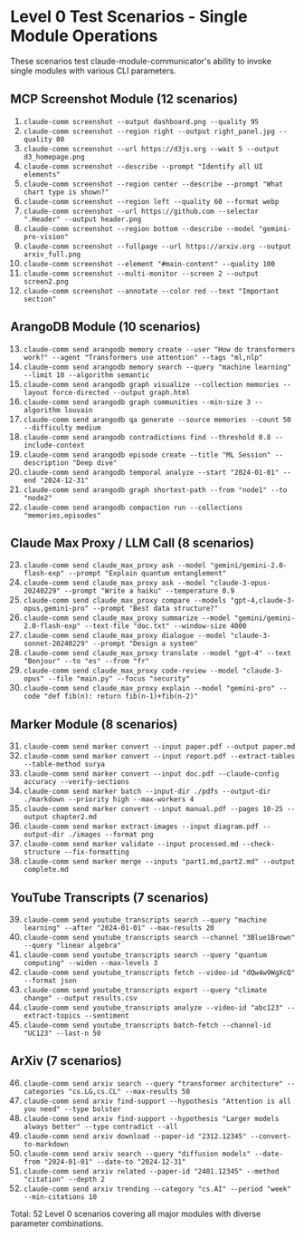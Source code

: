# Level 0 Test Scenarios - Single Module Operations

These scenarios test claude-module-communicator's ability to invoke single modules with various CLI parameters.

## MCP Screenshot Module (12 scenarios)

1. `claude-comm screenshot --output dashboard.png --quality 95`
2. `claude-comm screenshot --region right --output right_panel.jpg --quality 80`
3. `claude-comm screenshot --url https://d3js.org --wait 5 --output d3_homepage.png`
4. `claude-comm screenshot --describe --prompt "Identify all UI elements"`
5. `claude-comm screenshot --region center --describe --prompt "What chart type is shown?"`
6. `claude-comm screenshot --region left --quality 60 --format webp`
7. `claude-comm screenshot --url https://github.com --selector ".Header" --output header.png`
8. `claude-comm screenshot --region bottom --describe --model "gemini-pro-vision"`
9. `claude-comm screenshot --fullpage --url https://arxiv.org --output arxiv_full.png`
10. `claude-comm screenshot --element "#main-content" --quality 100`
11. `claude-comm screenshot --multi-monitor --screen 2 --output screen2.png`
12. `claude-comm screenshot --annotate --color red --text "Important section"`

## ArangoDB Module (10 scenarios)

13. `claude-comm send arangodb memory create --user "How do transformers work?" --agent "Transformers use attention" --tags "ml,nlp"`
14. `claude-comm send arangodb memory search --query "machine learning" --limit 10 --algorithm semantic`
15. `claude-comm send arangodb graph visualize --collection memories --layout force-directed --output graph.html`
16. `claude-comm send arangodb graph communities --min-size 3 --algorithm louvain`
17. `claude-comm send arangodb qa generate --source memories --count 50 --difficulty medium`
18. `claude-comm send arangodb contradictions find --threshold 0.8 --include-context`
19. `claude-comm send arangodb episode create --title "ML Session" --description "Deep dive"`
20. `claude-comm send arangodb temporal analyze --start "2024-01-01" --end "2024-12-31"`
21. `claude-comm send arangodb graph shortest-path --from "node1" --to "node2"`
22. `claude-comm send arangodb compaction run --collections "memories,episodes"`

## Claude Max Proxy / LLM Call (8 scenarios)

23. `claude-comm send claude_max_proxy ask --model "gemini/gemini-2.0-flash-exp" --prompt "Explain quantum entanglement"`
24. `claude-comm send claude_max_proxy ask --model "claude-3-opus-20240229" --prompt "Write a haiku" --temperature 0.9`
25. `claude-comm send claude_max_proxy compare --models "gpt-4,claude-3-opus,gemini-pro" --prompt "Best data structure?"`
26. `claude-comm send claude_max_proxy summarize --model "gemini/gemini-2.0-flash-exp" --text-file "doc.txt" --window-size 4000`
27. `claude-comm send claude_max_proxy dialogue --model "claude-3-sonnet-20240229" --prompt "Design a system"`
28. `claude-comm send claude_max_proxy translate --model "gpt-4" --text "Bonjour" --to "es" --from "fr"`
29. `claude-comm send claude_max_proxy code-review --model "claude-3-opus" --file "main.py" --focus "security"`
30. `claude-comm send claude_max_proxy explain --model "gemini-pro" --code "def fib(n): return fib(n-1)+fib(n-2)"`

## Marker Module (8 scenarios)

31. `claude-comm send marker convert --input paper.pdf --output paper.md`
32. `claude-comm send marker convert --input report.pdf --extract-tables --table-method surya`
33. `claude-comm send marker convert --input doc.pdf --claude-config accuracy --verify-sections`
34. `claude-comm send marker batch --input-dir ./pdfs --output-dir ./markdown --priority high --max-workers 4`
35. `claude-comm send marker convert --input manual.pdf --pages 10-25 --output chapter2.md`
36. `claude-comm send marker extract-images --input diagram.pdf --output-dir ./images --format png`
37. `claude-comm send marker validate --input processed.md --check-structure --fix-formatting`
38. `claude-comm send marker merge --inputs "part1.md,part2.md" --output complete.md`

## YouTube Transcripts (7 scenarios)

39. `claude-comm send youtube_transcripts search --query "machine learning" --after "2024-01-01" --max-results 20`
40. `claude-comm send youtube_transcripts search --channel "3Blue1Brown" --query "linear algebra"`
41. `claude-comm send youtube_transcripts search --query "quantum computing" --widen --max-levels 3`
42. `claude-comm send youtube_transcripts fetch --video-id "dQw4w9WgXcQ" --format json`
43. `claude-comm send youtube_transcripts export --query "climate change" --output results.csv`
44. `claude-comm send youtube_transcripts analyze --video-id "abc123" --extract-topics --sentiment`
45. `claude-comm send youtube_transcripts batch-fetch --channel-id "UC123" --last-n 50`

## ArXiv (7 scenarios)

46. `claude-comm send arxiv search --query "transformer architecture" --categories "cs.LG,cs.CL" --max-results 50`
47. `claude-comm send arxiv find-support --hypothesis "Attention is all you need" --type bolster`
48. `claude-comm send arxiv find-support --hypothesis "Larger models always better" --type contradict --all`
49. `claude-comm send arxiv download --paper-id "2312.12345" --convert-to-markdown`
50. `claude-comm send arxiv search --query "diffusion models" --date-from "2024-01-01" --date-to "2024-12-31"`
51. `claude-comm send arxiv related --paper-id "2401.12345" --method "citation" --depth 2`
52. `claude-comm send arxiv trending --category "cs.AI" --period "week" --min-citations 10`

Total: 52 Level 0 scenarios covering all major modules with diverse parameter combinations.
